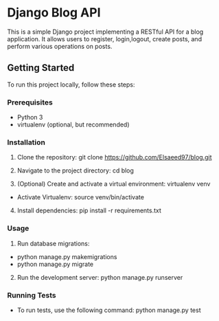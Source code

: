 # Django Blog API

This is a simple Django project implementing a RESTful API for a blog application. It allows users to register, login,logout, create posts, and perform various operations on posts.

## Getting Started

To run this project locally, follow these steps:

### Prerequisites

- Python 3
- virtualenv (optional, but recommended)

### Installation

1. Clone the repository: git clone https://github.com/Elsaeed97/blog.git

2. Navigate to the project directory: cd blog

3. (Optional) Create and activate a virtual environment: virtualenv venv

- Activate Virtualenv: source venv/bin/activate

4. Install dependencies: pip install -r requirements.txt

### Usage

1. Run database migrations:

- python manage.py makemigrations
- python manage.py migrate

2. Run the development server: python manage.py runserver

### Running Tests

- To run tests, use the following command: python manage.py test
